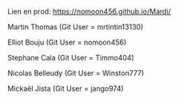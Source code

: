 Lien en prod: https://nomoon456.github.io/Mardi/

Martin Thomas (Git User = mrtintin13130)

Elliot Bouju (Git User = nomoon456)

Stephane Cala (Git User = Timmo404)

Nicolas Belleudy (Git User = Winston777)

Mickaël Jista (Git User = jango974)
